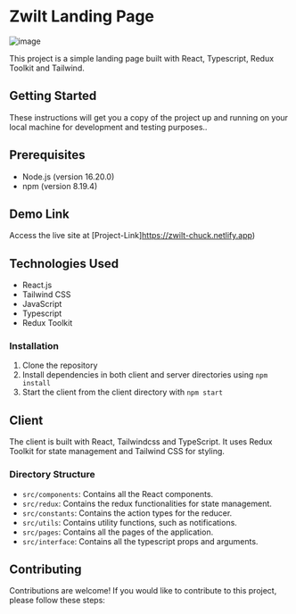 # Zwilt Landing Page

<img src="https://res.cloudinary.com/chuksmbanaso/image/upload/v1716913029/Screenshot_2024-05-28_at_15.40.28_yksryi.png" title="Image" alt="image">

This project is a simple landing page built with React, Typescript, Redux Toolkit and Tailwind.

## Getting Started

These instructions will get you a copy of the project up and running on your local machine for development and testing purposes..

## Prerequisites

- Node.js (version 16.20.0)
- npm (version 8.19.4)

## Demo Link

Access the live site at [Project-Link]https://zwilt-chuck.netlify.app)

## Technologies Used

- React.js
- Tailwind CSS
- JavaScript
- Typescript
- Redux Toolkit

### Installation

1. Clone the repository
2. Install dependencies in both client and server directories using `npm install`
4. Start the client from the client directory with `npm start`

## Client

The client is built with React, Tailwindcss and TypeScript. It uses Redux Toolkit for state management and Tailwind CSS for styling.

### Directory Structure

- `src/components`: Contains all the React components.
- `src/redux`: Contains the redux functionalities for state management.
- `src/constants`: Contains the action types for the reducer.
- `src/utils`: Contains utility functions, such as notifications.
- `src/pages`: Contains all the pages of the application.
- `src/interface`: Contains all the typescript props and arguments.


## Contributing

Contributions are welcome! If you would like to contribute to this project, please follow these steps: